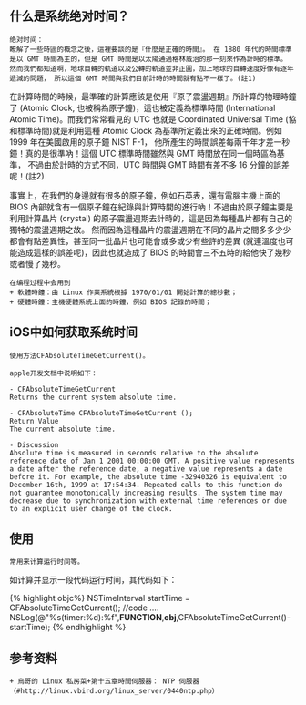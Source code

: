 ## 什么是系统绝对时间？

    绝对时间：
    瞭解了一些時區的概念之後，這裡要談的是『什麼是正確的時間』。 在 1880 年代的時間標準是以 GMT 時間為主的，但是 GMT 時間是以太陽通過格林威治的那一刻來作為計時的標準。 然而我們都知道啊，地球自轉的軌道以及公轉的軌道並非正圓，加上地球的自轉速度好像有逐年遞減的問題， 所以這個 GMT 時間與我們目前計時的時間就有點不一樣了。(註1)

在計算時間的時候，最準確的計算應該是使用『原子震盪週期』所計算的物理時鐘了 (Atomic Clock, 也被稱為原子鐘)，這也被定義為標準時間 (International Atomic Time)。而我們常常看見的 UTC 也就是 Coordinated Universal Time (協和標準時間)就是利用這種 Atomic Clock 為基準所定義出來的正確時間。例如 1999 年在美國啟用的原子鐘 NIST F-1， 他所產生的時間誤差每兩千年才差一秒鐘！真的是很準吶！這個 UTC 標準時間雖然與 GMT 時間放在同一個時區為基準， 不過由於計時的方式不同，UTC 時間與 GMT 時間有差不多 16 分鐘的誤差呢！(註2)

事實上，在我們的身邊就有很多的原子鐘，例如石英表，還有電腦主機上面的 BIOS 內部就含有一個原子鐘在紀錄與計算時間的進行吶！不過由於原子鐘主要是利用計算晶片 (crystal) 的原子震盪週期去計時的，這是因為每種晶片都有自己的獨特的震盪週期之故。 然而因為這種晶片的震盪週期在不同的晶片之間多多少少都會有點差異性，甚至同一批晶片也可能會或多或少有些許的差異 (就連溫度也可能造成這樣的誤差呢)，因此也就造成了 BIOS 的時間會三不五時的給他快了幾秒或者慢了幾秒。

    在编程过程中会用到
    + 軟體時鐘：由 Linux 作業系統根據 1970/01/01 開始計算的總秒數；
    + 硬體時鐘：主機硬體系統上面的時鐘，例如 BIOS 記錄的時間；


## iOS中如何获取系统时间

    使用方法CFAbsoluteTimeGetCurrent()。

    apple开发文档中说明如下：
~~~~~~~~~
- CFAbsoluteTimeGetCurrent
Returns the current system absolute time.

- CFAbsoluteTime CFAbsoluteTimeGetCurrent ();
Return Value
The current absolute time.

- Discussion
Absolute time is measured in seconds relative to the absolute reference date of Jan 1 2001 00:00:00 GMT. A positive value represents a date after the reference date, a negative value represents a date before it. For example, the absolute time -32940326 is equivalent to December 16th, 1999 at 17:54:34. Repeated calls to this function do not guarantee monotonically increasing results. The system time may decrease due to synchronization with external time references or due to an explicit user change of the clock.

~~~~~~~~~


## 使用
    常用来计算运行时间等。

如计算并显示一段代码运行时间，其代码如下：

{% highlight objc%}
    NSTimeInterval startTime = CFAbsoluteTimeGetCurrent();
    //code ....
    NSLog(@"%s(timer:%d):%f",__FUNCTION__,__obj__,CFAbsoluteTimeGetCurrent()-startTime);
{% endhighlight %}



## 参考资料
    + 鳥哥的 Linux 私房菜+第十五章時間伺服器： NTP 伺服器（#http://linux.vbird.org/linux_server/0440ntp.php）
